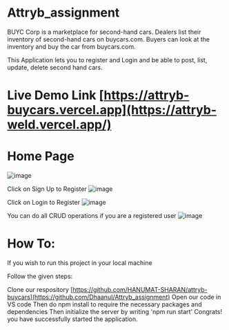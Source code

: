 # Attryb_assignment

BUYC Corp is a marketplace for second-hand cars. Dealers list their inventory of second-hand cars on
buycars.com. Buyers can look at the inventory and buy the car from buycars.com.

This Application lets you to register and Login and be able to post, list, update, delete second hand cars.

# Live Demo Link [https://attryb-buycars.vercel.app](https://attryb-weld.vercel.app/)

# Home Page
![image](https://github.com/DhaanuI/Attryb_assignment/assets/112754832/4c58e869-56a3-4817-92fe-4c6735495d95)

Click on Sign Up to Register
![image](https://github.com/DhaanuI/Attryb_assignment/assets/112754832/6ac33863-4748-494a-967b-33f19b2b46d2)

Click on Login to Register
![image](https://github.com/DhaanuI/Attryb_assignment/assets/112754832/b9fa765a-0cf8-4560-b071-4149c90ec4dd)

You can do all CRUD operations if you are a registered user
![image](https://github.com/DhaanuI/Attryb_assignment/assets/112754832/59958c50-4416-41b7-b7a3-1580b071cc7f)


# How To:

If you wish to run this project in your local machine

Follow the given steps:

Clone our respository [https://github.com/HANUMAT-SHARAN/attryb-buycars](https://github.com/DhaanuI/Attryb_assignment)
Open our code in VS code
Then do npm install to require the necessary packages and dependencies
Then initialize the server by writing 'npm run start' 
Congrats! you have successfully started the application.






